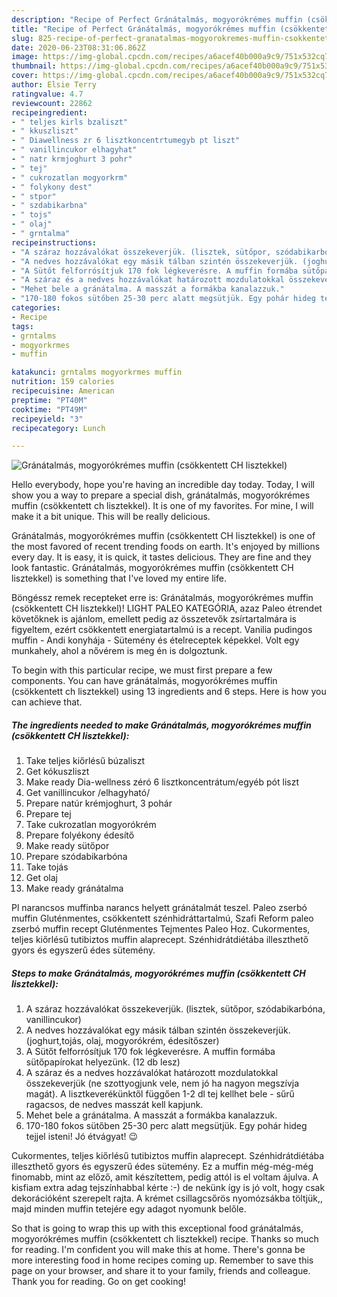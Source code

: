 ```yaml
---
description: "Recipe of Perfect Gránátalmás, mogyorókrémes muffin (csökkentett CH lisztekkel)"
title: "Recipe of Perfect Gránátalmás, mogyorókrémes muffin (csökkentett CH lisztekkel)"
slug: 825-recipe-of-perfect-granatalmas-mogyorokremes-muffin-csokkentett-ch-lisztekkel
date: 2020-06-23T08:31:06.862Z
image: https://img-global.cpcdn.com/recipes/a6acef40b000a9c9/751x532cq70/granatalmas-mogyorokremes-muffin-csokkentett-ch-lisztekkel-recept-foto.jpg
thumbnail: https://img-global.cpcdn.com/recipes/a6acef40b000a9c9/751x532cq70/granatalmas-mogyorokremes-muffin-csokkentett-ch-lisztekkel-recept-foto.jpg
cover: https://img-global.cpcdn.com/recipes/a6acef40b000a9c9/751x532cq70/granatalmas-mogyorokremes-muffin-csokkentett-ch-lisztekkel-recept-foto.jpg
author: Elsie Terry
ratingvalue: 4.7
reviewcount: 22862
recipeingredient:
- " teljes kirls bzaliszt"
- " kkuszliszt"
- " Diawellness zr 6 lisztkoncentrtumegyb pt liszt"
- " vanillincukor elhagyhat"
- " natr krmjoghurt 3 pohr"
- " tej"
- " cukrozatlan mogyorkrm"
- " folykony dest"
- " stpor"
- " szdabikarbna"
- " tojs"
- " olaj"
- " grntalma"
recipeinstructions:
- "A száraz hozzávalókat összekeverjük. (lisztek, sütőpor, szódabikarbóna, vanillincukor)"
- "A nedves hozzávalókat egy másik tálban szintén összekeverjük. (joghurt,tojás, olaj, mogyorókrém, édesítőszer)"
- "A Sütőt felforrósítjuk 170 fok légkeverésre. A muffin formába sütőpapírokat helyezünk. (12 db lesz)"
- "A száraz és a nedves hozzávalókat határozott mozdulatokkal összekeverjük (ne szottyogjunk vele, nem jó ha nagyon megszívja magát). A lisztkeverékünktől függően 1-2 dl tej kellhet bele - sűrű ragacsos, de nedves masszát kell kapjunk."
- "Mehet bele a gránátalma. A masszát a formákba kanalazzuk."
- "170-180 fokos sütőben 25-30 perc alatt megsütjük. Egy pohár hideg tejjel isteni! Jó étvágyat! 😉"
categories:
- Recipe
tags:
- grntalms
- mogyorkrmes
- muffin

katakunci: grntalms mogyorkrmes muffin 
nutrition: 159 calories
recipecuisine: American
preptime: "PT40M"
cooktime: "PT49M"
recipeyield: "3"
recipecategory: Lunch

---
```



![Gránátalmás, mogyorókrémes muffin (csökkentett CH lisztekkel)](https://img-global.cpcdn.com/recipes/a6acef40b000a9c9/751x532cq70/granatalmas-mogyorokremes-muffin-csokkentett-ch-lisztekkel-recept-foto.jpg)

Hello everybody, hope you're having an incredible day today. Today, I will show you a way to prepare a special dish, gránátalmás, mogyorókrémes muffin (csökkentett ch lisztekkel). It is one of my favorites. For mine, I will make it a bit unique. This will be really delicious.

Gránátalmás, mogyorókrémes muffin (csökkentett CH lisztekkel) is one of the most favored of recent trending foods on earth. It's enjoyed by millions every day. It is easy, it is quick, it tastes delicious. They are fine and they look fantastic. Gránátalmás, mogyorókrémes muffin (csökkentett CH lisztekkel) is something that I've loved my entire life.

Böngéssz remek recepteket erre is: Gránátalmás, mogyorókrémes muffin (csökkentett CH lisztekkel)! LIGHT PALEO KATEGÓRIA, azaz Paleo étrendet követőknek is ajánlom, emellett pedig az összetevők zsírtartalmára is figyeltem, ezért csökkentett energiatartalmú is a recept. Vanilia pudingos muffin - Andi konyhája - Sütemény és ételreceptek képekkel. Volt egy munkahely, ahol a nővérem is meg én is dolgoztunk.


To begin with this particular recipe, we must first prepare a few components. You can have gránátalmás, mogyorókrémes muffin (csökkentett ch lisztekkel) using 13 ingredients and 6 steps. Here is how you can achieve that.

<!--inarticleads1-->

##### The ingredients needed to make Gránátalmás, mogyorókrémes muffin (csökkentett CH lisztekkel):

1. Take  teljes kiőrlésű búzaliszt
1. Get  kókuszliszt
1. Make ready  Dia-wellness zéró 6 lisztkoncentrátum/egyéb pót liszt
1. Get  vanillincukor /elhagyható/
1. Prepare  natúr krémjoghurt, 3 pohár
1. Prepare  tej
1. Take  cukrozatlan mogyorókrém
1. Prepare  folyékony édesítő
1. Make ready  sütőpor
1. Prepare  szódabikarbóna
1. Take  tojás
1. Get  olaj
1. Make ready  gránátalma


Pl narancsos muffinba narancs helyett gránátalmát teszel. Paleo zserbó muffin Gluténmentes, csökkentett szénhidráttartalmú, Szafi Reform paleo zserbó muffin recept Gluténmentes Tejmentes Paleo Hoz. Cukormentes, teljes kiőrlésű tutibiztos muffin alaprecept. Szénhidrátdiétába illeszthető gyors és egyszerű édes sütemény. 

<!--inarticleads2-->

##### Steps to make Gránátalmás, mogyorókrémes muffin (csökkentett CH lisztekkel):

1. A száraz hozzávalókat összekeverjük. (lisztek, sütőpor, szódabikarbóna, vanillincukor)
1. A nedves hozzávalókat egy másik tálban szintén összekeverjük. (joghurt,tojás, olaj, mogyorókrém, édesítőszer)
1. A Sütőt felforrósítjuk 170 fok légkeverésre. A muffin formába sütőpapírokat helyezünk. (12 db lesz)
1. A száraz és a nedves hozzávalókat határozott mozdulatokkal összekeverjük (ne szottyogjunk vele, nem jó ha nagyon megszívja magát). A lisztkeverékünktől függően 1-2 dl tej kellhet bele - sűrű ragacsos, de nedves masszát kell kapjunk.
1. Mehet bele a gránátalma. A masszát a formákba kanalazzuk.
1. 170-180 fokos sütőben 25-30 perc alatt megsütjük. Egy pohár hideg tejjel isteni! Jó étvágyat! 😉


Cukormentes, teljes kiőrlésű tutibiztos muffin alaprecept. Szénhidrátdiétába illeszthető gyors és egyszerű édes sütemény. Ez a muffin még-még-még finomabb, mint az előző, amit készítettem, pedig attól is el voltam ájulva. A kisfiam extra adag tejszínhabbal kérte :-) de nekünk így is jó volt, hogy csak dekorációként szerepelt rajta. A krémet csillagcsőrös nyomózsákba töltjük,, majd minden muffin tetejére egy adagot nyomunk belőle. 

So that is going to wrap this up with this exceptional food gránátalmás, mogyorókrémes muffin (csökkentett ch lisztekkel) recipe. Thanks so much for reading. I'm confident you will make this at home. There's gonna be more interesting food in home recipes coming up. Remember to save this page on your browser, and share it to your family, friends and colleague. Thank you for reading. Go on get cooking!
